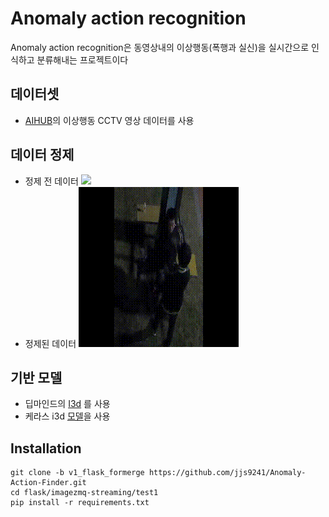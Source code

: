 

# Anomaly action recognition

Anomaly action recognition은 동영상내의 이상행동(폭행과 실신)을 실시간으로 인식하고 분류해내는 프로젝트이다

## 데이터셋

- [AIHUB](http://www.aihub.or.kr/)의 이상행동 CCTV 영상 데이터를 사용

## 데이터 정제

- 정제 전 데이터
  ![](video/video1.gif)
- 정제된 데이터
  ![](video\video2.gif)

## 기반 모델

- 딥마인드의 [I3d](https://github.com/deepmind/kinetics-i3d) 를 사용
- 케라스 i3d [모델](https://github.com/dlpbc/keras-kinetics-i3d)을 사용



## Installation

```
git clone -b v1_flask_formerge https://github.com/jjs9241/Anomaly-Action-Finder.git
cd flask/imagezmq-streaming/test1
pip install -r requirements.txt
```


